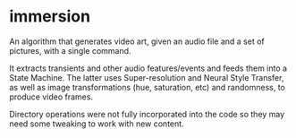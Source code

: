 # immersion
An algorithm that generates video art, given an audio file and a set of pictures, with a single command.

It extracts transients and other audio features/events and feeds them into a State Machine. The latter uses Super-resolution and Neural Style Transfer, as well as image transformations (hue, saturation, etc) and randomness, to produce video frames.

Directory operations were not fully incorporated into the code so they may need some tweaking to work with new content.
